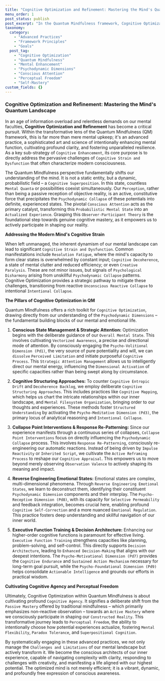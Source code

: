 ```yaml
---
title: "Cognitive Optimization and Refinement: Mastering the Mind's Quantum Landscape"
menu_order: 1
post_status: publish
post_excerpt: "In the Quantum Mindfulness framework, Cognitive Optimization is an advanced practice aimed at enhancing mental function, cultivating clarity, and fostering resilience. This article explores how we move beyond merely managing cognitive noise to actively shaping our mental processes, leveraging the dynamic interplay of psychodynamic dimensions for greater mental agility and perceptual freedom."
taxonomy:
  category:
    - "Advanced Practices"
    - "Framework Principles"
    - "Goals"
  post_tag:
    - "Cognitive Optimization"
    - "Quantum Mindfulness"
    - "Mental Enhancement"
    - "Psychodynamic Dimensions"
    - "Conscious Attention"
    - "Perceptual Freedom"
    - "Self-Mastery"
custom_fields: {}
---
```


### Cognitive Optimization and Refinement: Mastering the Mind's Quantum Landscape

In an age of information overload and relentless demands on our mental faculties, **Cognitive Optimization and Refinement** has become a critical pursuit. Within the transformative lens of the Quantum Mindfulness (QM) framework, this is far more than mere mental upkeep; it's an advanced practice, a sophisticated art and science of intentionally enhancing mental function, cultivating profound clarity, and fostering unparalleled resilience. As a key sub-strategy of `Cognitive Enhancement`, its core purpose is to directly address the pervasive challenges of `Cognitive Strain and Dysfunction` that often characterize modern consciousness.

The Quantum Mindfulness perspective fundamentally shifts our understanding of the mind. It is not a static entity, but a dynamic, probabilistic field – a `Cognitive Superposition`. In this state, countless `Mental Quanta` or possibilities coexist simultaneously. Our `Perception`, rather than being a passive reception of objective reality, is an active, constitutive force that precipitates the `Psychodynamic Collapse` of these potentials into definite, experienced states. The pivotal `Conscious Attention` acts as the primary catalyst, transforming this `Probabilistic Mental State` into an `Actualized Experience`. Grasping this `Observer-Participant Theory` is the foundational step towards genuine cognitive mastery, as it empowers us to actively participate in shaping our reality.

**Addressing the Modern Mind's Cognitive Strain**

When left unmanaged, the inherent dynamism of our mental landscape can lead to significant `Cognitive Strain and Dysfunction`. Common manifestations include `Resolution Fatigue`, where the mind's capacity to form clear states is overwhelmed by constant input; `Cognitive Decoherence`, a state of mental clutter and reduced efficiency; or even `Creative Paralysis`. These are not minor issues, but signals of `Psychological Disharmony` arising from unskillful `Psychodynamic Collapse` patterns. Cognitive Optimization provides a strategic pathway to mitigate these challenges, transitioning from reactive `Unconscious Reactive Collapse` to intentional `Intentional Collapse`.

**The Pillars of Cognitive Optimization in QM**

Quantum Mindfulness offers a rich toolkit for `Cognitive Optimization`, drawing directly from our understanding of the `Psychodynamic Dimensions` – the fundamental building blocks of our mental and emotional life.

1.  **Conscious State Management & Strategic Attention:** Optimization begins with the deliberate guidance of our `Overall Mental State`. This involves cultivating `Vectorized Awareness`, a precise and directional mode of attention. By consciously engaging the `Psycho-Volitional Dimension (Pd1)`, the very source of pure potentiality and will, we can `dissolve` `Perceived Limitation` and initiate purposeful `Cognitive Process`. This `Strategic Attention Management` allows us to intelligently direct our mental energy, influencing the `Dimensional Activation` of specific capacities rather than being swept along by circumstance.

2.  **Cognitive Structuring Approaches:** To counter `Cognitive Entropic Drift` and `Decoherence Backlog`, we employ deliberate `Cognitive Structuring Approaches`. This includes practices like `Cognitive Mapping`, which helps us chart the intricate relationships within our inner landscape, and `Mental Filesystem Organization`, bringing order to our thoughts and experiences. These methods foster `Structured Understanding` by activating the `Psycho-Meditative Dimension (Pd3)`, the primary locus of analytical reasoning and `Intentional Collapse`.

3.  **Collapse Point Interventions & Response Re-Patterning:** Since our experience manifests through a continuous series of collapses, `Collapse Point Interventions` focus on directly influencing the `Psychodynamic Collapse` process. This involves `Response Re-Patterning`, consciously re-engineering our automatic reactions. Instead of being driven by `Impulse Reactivity` or `Inherited Script`, we cultivate the `Active Reframing Process` to reshape our `Cognitive Appraisal`. This empowers us to move beyond merely observing `Observation Valence` to actively shaping its meaning and impact.

4.  **Reverse Engineering Emotional States:** Emotional states are complex, multi-dimensional phenomena. Through `Reverse Engineering Emotional States`, we learn to deconstruct them, identifying their constituent `Psychodynamic Dimension` components and their interplay. The `Psycho-Receptive Dimension (Pd8)`, with its capacity for `Selective Permeability` and feedback integration, becomes crucial here, enabling profound `Cognitive Self-Correction` and a more nuanced `Emotional Regulation`. This practice fosters deep understanding and skillful navigation of our inner world.

5.  **Executive Function Training & Decision Architecture:** Enhancing our higher-order cognitive functions is paramount for effective living. `Executive Function Training` strengthens capacities like planning, problem-solving, and self-control. This directly supports `Decision Architecture`, leading to `Enhanced Decision-Making` that aligns with our deepest intentions. The `Psycho-Motivational Dimension (Pd7)` provides the `Cognitive Endurance` and `Sustained Action Mechanism` necessary for long-term goal pursuit, while the `Psycho-Foundational Dimension (Pd9)` helps consolidate `Actionable Intelligence` and grounds our efforts in practical wisdom.

**Cultivating Cognitive Agency and Perceptual Freedom**

Ultimately, Cognitive Optimization within Quantum Mindfulness is about cultivating profound `Cognitive Agency`. It signifies a deliberate shift from the `Passive Mastery` offered by traditional mindfulness – which primarily emphasizes non-reactive observation – towards an `Active Mastery` where we consciously participate in shaping our `Constructed Reality`. This transformative journey leads to `Perceptual Freedom`, the ability to intentionally choose how potential experiences actualize, fostering `Mental Flexibility`, `Paradox Tolerance`, and `Superpositional Cognition`.

By systematically engaging in these advanced practices, we not only manage the `Challenges and Limitations` of our mental landscape but actively transform it. We become the conscious architects of our inner experience, capable of navigating complexity with clarity, responding to challenges with creativity, and manifesting a life aligned with our highest potential. The optimized mind is not merely efficient; it is a vibrant, dynamic, and profoundly free expression of conscious awareness.